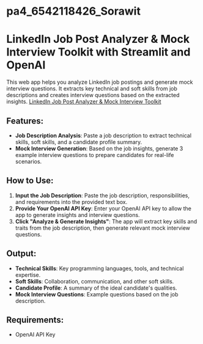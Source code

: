 # pa4_6542118426_Sorawit

# LinkedIn Job Post Analyzer & Mock Interview Toolkit with Streamlit and OpenAI

This web app helps you analyze LinkedIn job postings and generate mock interview questions. It extracts key technical and soft skills from job descriptions and creates interview questions based on the extracted insights. [LinkedIn Job Post Analyzer & Mock Interview Toolkit](https://pa4-6542118426-sorawit.streamlit.app/)


## Features:
- **Job Description Analysis**: Paste a job description to extract technical skills, soft skills, and a candidate profile summary.
- **Mock Interview Generation**: Based on the job insights, generate 3 example interview questions to prepare candidates for real-life scenarios.
  
## How to Use:
1. **Input the Job Description**: Paste the job description, responsibilities, and requirements into the provided text box.
2. **Provide Your OpenAI API Key**: Enter your OpenAI API key to allow the app to generate insights and interview questions.
3. **Click "Analyze & Generate Insights"**: The app will extract key skills and traits from the job description, then generate relevant mock interview questions.

## Output:
- **Technical Skills**: Key programming languages, tools, and technical expertise.
- **Soft Skills**: Collaboration, communication, and other soft skills.
- **Candidate Profile**: A summary of the ideal candidate's qualities.
- **Mock Interview Questions**: Example questions based on the job description.

## Requirements:
- OpenAI API Key
